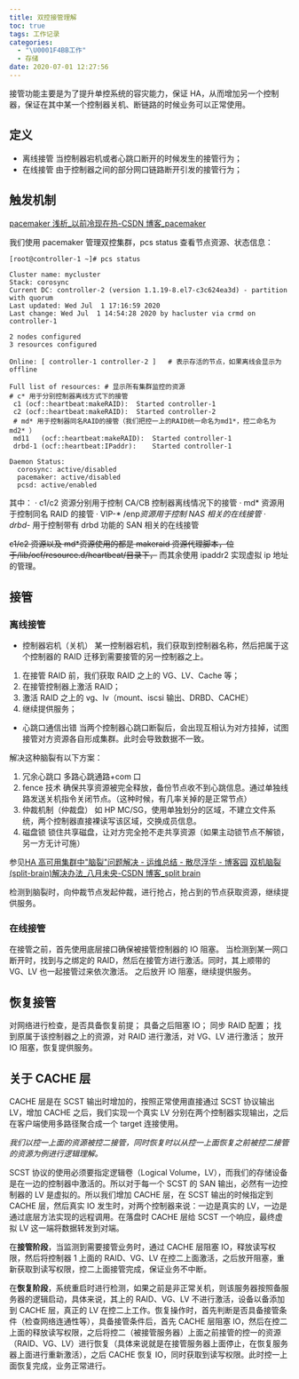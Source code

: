 ```yaml
---
title: 双控接管理解
toc: true
tags: 工作记录
categories:
  - "\U0001F4BB工作"
  - 存储
date: 2020-07-01 12:27:56
---
```

接管功能主要是为了提升单控系统的容灾能力，保证 HA，从而增加另一个控制器，保证在其中某一个控制器关机、断链路的时候业务可以正常使用。

## 定义
- 离线接管
当控制器宕机或者心跳口断开的时候发生的接管行为；
- 在线接管
由于控制器之间的部分网口链路断开引发的接管行为；

## 触发机制
[pacemaker 浅析_以前冷现在热-CSDN 博客_pacemaker](https://blog.csdn.net/a964921988/article/details/82628478)

我们使用 pacemaker 管理双控集群，pcs status 查看节点资源、状态信息：
```bash
[root@controller-1 ~]# pcs status
```
```plain
Cluster name: mycluster
Stack: corosync
Current DC: controller-2 (version 1.1.19-8.el7-c3c624ea3d) - partition with quorum
Last updated: Wed Jul  1 17:16:59 2020
Last change: Wed Jul  1 14:54:28 2020 by hacluster via crmd on controller-1

2 nodes configured
3 resources configured

Online: [ controller-1 controller-2 ]   # 表示存活的节点，如果离线会显示为offline

Full list of resources: # 显示所有集群监控的资源
# c* 用于分别控制器离线方式下的接管
 c1	(ocf::heartbeat:makeRAID):	Started controller-1    
 c2	(ocf::heartbeat:makeRAID):	Started controller-2
 # md* 用于控制器同名RAID的接管（我们把控一上的RAID统一命名为md1*，控二命名为md2* ）
 md11	(ocf::heartbeat:makeRAID):	Started controller-1  
 drbd-1	(ocf::heartbeat:IPaddr):	Started controller-1

Daemon Status:
  corosync: active/disabled
  pacemaker: active/disabled
  pcsd: active/enabled

```
其中：
	· c1/c2 资源分别用于控制 CA/CB 控制器离线情况下的接管
	· md* 资源用于控制同名 RAID 的接管
	· VIP-* /enp*资源用于控制 NAS 相关的在线接管
	· drbd-* 用于控制带有 drbd 功能的 SAN 相关的在线接管

~~c1/c2 资源以及 md*资源使用的都是 makeraid 资源代理脚本，位于/lib/ocf/resource.d/heartbeat/目录下，~~ 而其余使用 ipaddr2 实现虚拟 ip 地址的管理。

## 接管

### 离线接管

- 控制器宕机（关机）
某一控制器宕机，我们获取到控制器名称，然后把属于这个控制器的 RAID 迁移到需要接管的另一控制器之上。
1. 在接管 RAID 前，我们获取 RAID 之上的 VG、LV、Cache 等；
2. 在接管控制器上激活 RAID；
3. 激活 RAID 之上的 vg、lv（mount、iscsi 输出、DRBD、CACHE）
4. 继续提供服务；

- 心跳口通信出错
当两个控制器心跳口断裂后，会出现互相认为对方挂掉，试图接管对方资源各自形成集群。此时会导致数据不一致。

解决这种脑裂有以下方案：
1. 冗余心跳口
多路心跳通路+com 口
2. fence 技术
确保共享资源被完全释放，备份节点收不到心跳信息。通过单独线路发送关机指令关闭节点。（这种时候，有几率关掉的是正常节点）
3. 仲裁机制（仲裁盘）
如 HP MC/SG，使用单独划分的区域，不建立文件系统，两个控制器直接裸读写该区域，交换成员信息。
4. 磁盘锁
锁住共享磁盘，让对方完全抢不走共享资源（如果主动锁节点不解锁，另一方无计可施）

参见[HA 高可用集群中"脑裂"问题解决 - 运维总结 - 散尽浮华 - 博客园](https://www.cnblogs.com/kevingrace/p/7205846.html)
[双机脑裂(split-brain)解决办法_八月未央-CSDN 博客_split brain](https://blog.csdn.net/wuxbeyond/article/details/43451911)

检测到脑裂时，向仲裁节点发起仲裁，进行抢占，抢占到的节点获取资源，继续提供服务。

### 在线接管
在接管之前，首先使用底层接口确保被接管控制器的 IO 阻塞。
当检测到某一网口断开时，找到与之绑定的 RAID，然后在接管方进行激活。同时，其上顺带的 VG、LV 也一起接管过来依次激活。
之后放开 IO 阻塞，继续提供服务。

## 恢复接管
对网络进行检查，是否具备恢复前提；
具备之后阻塞 IO；
同步 RAID 配置；
找到原属于该控制器之上的资源，对 RAID 进行激活，对 VG、LV 进行激活；
放开 IO 阻塞，恢复提供服务。

## 关于 CACHE 层

CACHE 层是在 SCST 输出时增加的，按照正常使用直接通过 SCST 协议输出 LV，增加 CACHE 之后，我们实现一个真实 LV 分别在两个控制器实现输出，之后在客户端使用多路径聚合成一个 target 连接使用。

*我们以控一上面的资源被控二接管，同时恢复时以从控一上面恢复之前被控二接管的资源为例进行逻辑理解。*

SCST 协议的使用必须要指定逻辑卷（Logical Volume，LV），而我们的存储设备是在一边的控制器中激活的。所以对于每一个 SCST 的 SAN 输出，必然有一边控制器的 LV 是虚拟的。所以我们增加 CACHE 层，在 SCST 输出的时候指定到 CACHE 层，然后真实 IO 发生时，对两个控制器来说：一边是真实的 LV，一边是通过底层方法实现的远程调用。在落盘时 CACHE 层给 SCST 一个响应，最终虚拟 LV 这一端将数据转发到对端。

在**接管阶段**，当监测到需要接管业务时，通过 CACHE 层阻塞 IO，释放读写权限，然后将控制器 1 上面的 RAID、VG、LV 在控二上面激活，之后放开阻塞，重新获取到读写权限，控二上面接管完成，保证业务不中断。

在**恢复阶段**，系统重启时进行检测，如果之前是非正常关机，则该服务器按照备服务器的逻辑启动，具体来说，其上的 RAID、VG、LV 不进行激活，设备以备添加到 CACHE 层，真正的 LV 在控二上工作。恢复操作时，首先判断是否具备接管条件（检查网络连通性等），具备接管条件后，首先 CACHE 层阻塞 IO，然后在控二上面的释放读写权限，之后将控二（被接管服务器）上面之前接管的控一的资源（RAID、VG、LV）进行恢复（具体来说就是在接管服务器上面停止，在恢复服务器上面进行重新激活），之后 CACHE 恢复 IO，同时获取到读写权限。此时控一上面恢复完成，业务正常进行。
